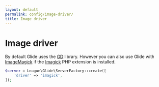 ```yaml
---
layout: default
permalink: config/image-driver/
title: Image driver
---
```


# Image driver

By default Glide uses the [GD](http://php.net/manual/en/book.image.php) library. However you can also use Glide with [ImageMagick](http://www.imagemagick.org/) if the [Imagick](http://php.net/manual/en/book.imagick.php) PHP extension is installed.

~~~ php
$server = League\Glide\ServerFactory::create([
    'driver' => 'imagick',
]);
~~~
